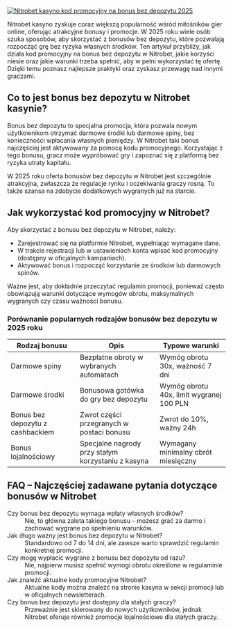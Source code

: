 [![Nitrobet kasyno kod promocyjny na bonus bez depozytu 2025](https://123-caf.pages.dev/gitsignup.png)](https://vrmoo.ru/Bt82HjjY)

<p>Nitrobet kasyno zyskuje coraz większą popularność wśród miłośników gier online, oferując atrakcyjne bonusy i promocje. W 2025 roku wiele osób szuka sposobów, aby skorzystać z bonusów bez depozytu, które pozwalają rozpocząć grę bez ryzyka własnych środków. Ten artykuł przybliży, jak działa kod promocyjny na bonus bez depozytu w Nitrobet, jakie korzyści niesie oraz jakie warunki trzeba spełnić, aby w pełni wykorzystać tę ofertę. Dzięki temu poznasz najlepsze praktyki oraz zyskasz przewagę nad innymi graczami.</p>  <h2>Co to jest bonus bez depozytu w Nitrobet kasynie?</h2> <p>Bonus bez depozytu to specjalna promocja, która pozwala nowym użytkownikom otrzymać darmowe środki lub darmowe spiny, bez konieczności wpłacania własnych pieniędzy. W Nitrobet taki bonus najczęściej jest aktywowany za pomocą kodu promocyjnego. Korzystając z tego bonusu, gracz może wypróbować gry i zapoznać się z platformą bez ryzyka utraty kapitału.</p> <p>W 2025 roku oferta bonusów bez depozytu w Nitrobet jest szczególnie atrakcyjna, zwłaszcza że regulacje rynku i oczekiwania graczy rosną. To także szansa na zdobycie dodatkowych wygranych już na starcie.</p>  <h2>Jak wykorzystać kod promocyjny w Nitrobet?</h2> <p>Aby skorzystać z bonusu bez depozytu w Nitrobet, należy:</p> <ul>   <li>Zarejestrować się na platformie Nitrobet, wypełniając wymagane dane.</li>   <li>W trakcie rejestracji lub w ustawieniach konta wpisać kod promocyjny (dostępny w oficjalnych kampaniach).</li>   <li>Aktywować bonus i rozpocząć korzystanie ze środków lub darmowych spinów.</li> </ul> <p>Ważne jest, aby dokładnie przeczytać regulamin promocji, ponieważ często obowiązują warunki dotyczące wymogów obrotu, maksymalnych wygranych czy czasu ważności bonusu.</p>  <h3>Porównanie popularnych rodzajów bonusów bez depozytu w 2025 roku</h3> <table>   <thead>     <tr>       <th>Rodzaj bonusu</th>       <th>Opis</th>       <th>Typowe warunki</th>     </tr>   </thead>   <tbody>     <tr>       <td>Darmowe spiny</td>       <td>Bezpłatne obroty w wybranych automatach</td>       <td>Wymóg obrotu 30x, ważność 7 dni</td>     </tr>     <tr>       <td>Darmowe środki</td>       <td>Bonusowa gotówka do gry bez depozytu</td>       <td>Wymóg obrotu 40x, limit wygranej 100 PLN</td>     </tr>     <tr>       <td>Bonus bez depozytu z cashbackiem</td>       <td>Zwrot części przegranych w postaci bonusu</td>       <td>Zwrot do 10%, ważny 24h</td>     </tr>     <tr>       <td>Bonus lojalnościowy</td>       <td>Specjalne nagrody przy stałym korzystaniu z kasyna</td>       <td>Wymagany minimalny obrót miesięczny</td>     </tr>   </tbody> </table>  <h2>FAQ – Najczęściej zadawane pytania dotyczące bonusów w Nitrobet</h2> <dl>   <dt>Czy bonus bez depozytu wymaga wpłaty własnych środków?</dt>   <dd>Nie, to główna zaleta takiego bonusu – możesz grać za darmo i zachować wygrane po spełnieniu warunków.</dd>    <dt>Jak długo ważny jest bonus bez depozytu w Nitrobet?</dt>   <dd>Standardowo od 7 do 14 dni, ale zawsze warto sprawdzić regulamin konkretnej promocji.</dd>    <dt>Czy mogę wypłacić wygrane z bonusu bez depozytu od razu?</dt>   <dd>Nie, najpierw musisz spełnić wymogi obrotu określone w regulaminie promocji.</dd>    <dt>Jak znaleźć aktualne kody promocyjne Nitrobet?</dt>   <dd>Aktualne kody można znaleźć na stronie kasyna w sekcji promocji lub w oficjalnych newsletterach.</dd>    <dt>Czy bonus bez depozytu jest dostępny dla stałych graczy?</dt>   <dd>Przeważnie jest skierowany do nowych użytkowników, jednak Nitrobet oferuje również promocje lojalnościowe dla stałych graczy.</dd> </dl>